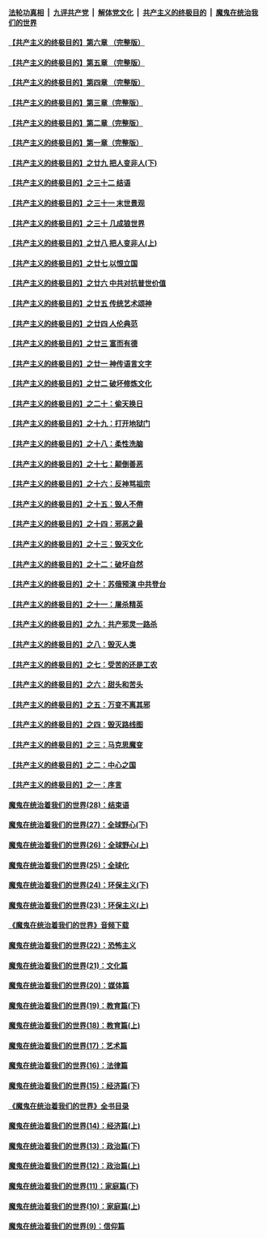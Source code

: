 

####  [法轮功真相](../../../../basic/blob/master/README.md?t=07030702) &nbsp;|&nbsp; [九评共产党](../../../../9ping.md/blob/master/README.md?t=07030702) &nbsp;|&nbsp; [解体党文化](../../../../jtdwh.md/blob/master/README.md?t=07030702)  &nbsp;|&nbsp; [共产主义的终极目的](../../../../gczydzjmd.md/blob/master/README.md?t=07030702) &nbsp;|&nbsp; [魔鬼在统治我们的世界](../../../../mgztzwmdsj.md/blob/master/README.md?t=07030702) 

#### [【共产主义的终极目的】第六章 （完整版）](../pages/nsc422/n11428913.md?t=07030702) 

#### [【共产主义的终极目的】第五章 （完整版）](../pages/nsc422/n11428912.md?t=07030702) 

#### [【共产主义的终极目的】第四章 （完整版）](../pages/nsc422/n11428907.md?t=07030702) 

#### [【共产主义的终极目的】第三章（完整版）](../pages/nsc422/n11428848.md?t=07030702) 

#### [【共产主义的终极目的】第二章（完整版）](../pages/nsc422/n11428831.md?t=07030702) 

#### [【共产主义的终极目的】第一章（完整版）](../pages/nsc422/n11417651.md?t=07030702) 

#### [【共产主义的终极目的】之廿九 把人变非人(下)](../pages/nsc422/n11344140.md?t=07030702) 

#### [【共产主义的终极目的】之三十二 结语](../pages/nsc422/n11360535.md?t=07030702) 

#### [【共产主义的终极目的】之三十一 末世景观](../pages/nsc422/n11351129.md?t=07030702) 

#### [【共产主义的终极目的】之三十 几成狼世界](../pages/nsc422/n11348280.md?t=07030702) 

#### [【共产主义的终极目的】之廿八 把人变非人(上)](../pages/nsc422/n11340492.md?t=07030702) 

#### [【共产主义的终极目的】之廿七 以恨立国](../pages/nsc422/n11336944.md?t=07030702) 

#### [【共产主义的终极目的】之廿六 中共对抗普世价值](../pages/nsc422/n11324785.md?t=07030702) 

#### [【共产主义的终极目的】之廿五 传统艺术颂神](../pages/nsc422/n11296396.md?t=07030702) 

#### [【共产主义的终极目的】之廿四 人伦典范](../pages/nsc422/n11296397.md?t=07030702) 

#### [【共产主义的终极目的】之廿三 富而有德](../pages/nsc422/n11283598.md?t=07030702) 

#### [【共产主义的终极目的】之廿一 神传语言文字](../pages/nsc422/n11263265.md?t=07030702) 

#### [【共产主义的终极目的】之廿二 破坏修炼文化](../pages/nsc422/n11245728.md?t=07030702) 

#### [【共产主义的终极目的】之二十：偷天换日](../pages/nsc422/n11238846.md?t=07030702) 

#### [【共产主义的终极目的】之十九：打开地狱门](../pages/nsc422/n11206376.md?t=07030702) 

#### [【共产主义的终极目的】之十八：柔性洗脑](../pages/nsc422/n11199994.md?t=07030702) 

#### [【共产主义的终极目的】之十七：颠倒善恶](../pages/nsc422/n11179782.md?t=07030702) 

#### [【共产主义的终极目的】之十六：反神骂祖宗](../pages/nsc422/n11166798.md?t=07030702) 

#### [【共产主义的终极目的】之十五：毁人不倦](../pages/nsc422/n11166792.md?t=07030702) 

#### [【共产主义的终极目的】之十四：邪恶之最](../pages/nsc422/n11150249.md?t=07030702) 

#### [【共产主义的终极目的】之十三：毁灭文化](../pages/nsc422/n11135227.md?t=07030702) 

#### [【共产主义的终极目的】之十二：破坏自然](../pages/nsc422/n11135214.md?t=07030702) 

#### [【共产主义的终极目的】之十：苏俄预演 中共登台](../pages/nsc422/n11118424.md?t=07030702) 

#### [【共产主义的终极目的】之十一：屠杀精英](../pages/nsc422/n11118442.md?t=07030702) 

#### [【共产主义的终极目的】之九：共产邪灵一路杀](../pages/nsc422/n11114139.md?t=07030702) 

#### [【共产主义的终极目的】之八：毁灭人类](../pages/nsc422/n11108503.md?t=07030702) 

#### [【共产主义的终极目的】之七：受苦的还是工农](../pages/nsc422/n11101809.md?t=07030702) 

#### [【共产主义的终极目的】之六：甜头和苦头](../pages/nsc422/n11096971.md?t=07030702) 

#### [【共产主义的终极目的】之五：万变不离其邪](../pages/nsc422/n11091285.md?t=07030702) 

#### [【共产主义的终极目的】之四：毁灭路线图](../pages/nsc422/n11086284.md?t=07030702) 

#### [【共产主义的终极目的】之三：马克思魔变](../pages/nsc422/n11061941.md?t=07030702) 

#### [【共产主义的终极目的】之二：中心之国](../pages/nsc422/n11047728.md?t=07030702) 

#### [【共产主义的终极目的】之一：序言](../pages/nsc422/n11086077.md?t=07030702) 

#### [魔鬼在统治着我们的世界(28)：结束语](../pages/nsc422/n10936246.md?t=07030702) 

#### [魔鬼在统治着我们的世界(27)：全球野心(下)](../pages/nsc422/n10928319.md?t=07030702) 

#### [魔鬼在统治着我们的世界(26)：全球野心(上)](../pages/nsc422/n10900318.md?t=07030702) 

#### [魔鬼在统治着我们的世界(25)：全球化](../pages/nsc422/n10788205.md?t=07030702) 

#### [魔鬼在统治着我们的世界(24)：环保主义(下)](../pages/nsc422/n10695307.md?t=07030702) 

#### [魔鬼在统治着我们的世界(23)：环保主义(上)](../pages/nsc422/n10688613.md?t=07030702) 

#### [《魔鬼在统治着我们的世界》音频下载](../pages/nsc422/n10635553.md?t=07030702) 

#### [魔鬼在统治着我们的世界(22)：恐怖主义](../pages/nsc422/n10614727.md?t=07030702) 

#### [魔鬼在统治着我们的世界(21)：文化篇](../pages/nsc422/n10597706.md?t=07030702) 

#### [魔鬼在统治着我们的世界(20)：媒体篇](../pages/nsc422/n10586579.md?t=07030702) 

#### [魔鬼在统治着我们的世界(19)：教育篇(下)](../pages/nsc422/n10564808.md?t=07030702) 

#### [魔鬼在统治着我们的世界(18)：教育篇(上)](../pages/nsc422/n10526970.md?t=07030702) 

#### [魔鬼在统治着我们的世界(17)：艺术篇](../pages/nsc422/n10499093.md?t=07030702) 

#### [魔鬼在统治着我们的世界(16)：法律篇](../pages/nsc422/n10485969.md?t=07030702) 

#### [魔鬼在统治着我们的世界(15)：经济篇(下)](../pages/nsc422/n10469975.md?t=07030702) 

#### [《魔鬼在统治着我们的世界》全书目录](../pages/nsc422/n10464261.md?t=07030702) 

#### [魔鬼在统治着我们的世界(14)：经济篇(上)](../pages/nsc422/n10457370.md?t=07030702) 

#### [魔鬼在统治着我们的世界(13)：政治篇(下)](../pages/nsc422/n10448270.md?t=07030702) 

#### [魔鬼在统治着我们的世界(12)：政治篇(上)](../pages/nsc422/n10444576.md?t=07030702) 

#### [魔鬼在统治着我们的世界(11)：家庭篇(下)](../pages/nsc422/n10440961.md?t=07030702) 

#### [魔鬼在统治着我们的世界(10)：家庭篇(上)](../pages/nsc422/n10435448.md?t=07030702) 

#### [魔鬼在统治着我们的世界(9)：信仰篇](../pages/nsc422/n10432159.md?t=07030702) 

